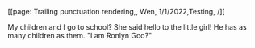 [[page: Trailing punctuation rendering,, Wen, 1/1/2022,Testing, /]]

My children and I go to school?
She said hello to the little girl!
He has as many children as them.
"I am Ronlyn Goo?"
